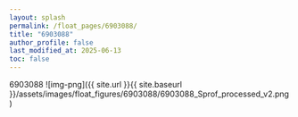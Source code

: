 ```yaml
---
layout: splash
permalink: /float_pages/6903088/
title: "6903088"
author_profile: false
last_modified_at: 2025-06-13
toc: false
---
```

 
6903088
![img-png]({{ site.url }}{{ site.baseurl }}/assets/images/float_figures/6903088/6903088_Sprof_processed_v2.png)
